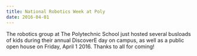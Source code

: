 ```yaml
---
title: National Robotics Week at Poly
date: 2016-04-01
---
```


The robotics group at The Polytechnic School just hosted several busloads of kids during their annual DiscoverE day on campus, as well as a public open house on Friday, April 1 2016.  Thanks to all for coming!
